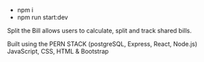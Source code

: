 - npm i
- npm run start:dev

Split the Bill allows users to calculate, split and track shared bills. 

Built using the PERN STACK (postgreSQL, Express, React, Node.js) JavaScript, CSS, HTML & Bootstrap
